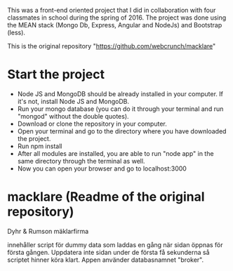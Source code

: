 This was a front-end oriented project that I did in collaboration with four classmates in school during the spring of 2016.
The project was done using the MEAN stack (Mongo Db, Express, Angular and NodeJs) and Bootstrap (less).

This is the original repository "https://github.com/webcrunch/macklare"

# Start the project

- Node JS and MongoDB should be already installed in your computer. If it's not, install Node JS and MongoDB.
- Run your mongo database (you can do it through your terminal and run "mongod" without the double quotes).
- Download or clone the repository in your computer.
- Open your terminal and go to the directory where you have downloaded the project.
- Run npm install
- After all modules are installed, you are able to run "node app" in the same directory through the terminal as well.
- Now you can open your browser and go to localhost:3000 


# macklare (Readme of the original repository)
Dyhr & Rumson mäklarfirma

innehåller script för dummy data som laddas en gång när sidan öppnas för första gången. Uppdatera inte sidan under de första få sekunderna så scriptet hinner köra klart. Appen använder databasnamnet "broker".
